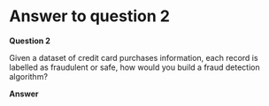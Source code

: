 # Answer to question 2

**Question 2**

Given a dataset of credit card purchases information, each record is labelled as fraudulent or safe, how would you build a fraud detection algorithm?

**Answer**
